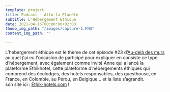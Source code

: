 ```yaml
---
template: project
title: Podcast - Allo la Planète
subtitle: L'Hébergement Ethique
date: 2021-04-16T00:00:00+02:00
thumb_img_path: "/images/capture-1.PNG"
content_img_path: ''

---
```

L’hébergement éthique est le thème de cet épisode #23 d’[Au-delà des murs](https://www.allolaplanete.fr/podcast/lhebergement-ethique/) au quel j'ai eu l'occasion de participé pour expliquer en consiste ce type d’hébergement, avec également comme invité Anne qui a lancé la plateforme Ethikhotel, cette plateforme d’hébergements éthiques qui comprend des écolodges, des hotels responsables, des guesthouse, en France, en Colombie, au Pérou, en Belgique… et la liste s’agrandit.  
son site ici : [Ethik-hotels.com](https://www.ethik-hotels.com/fr/) !